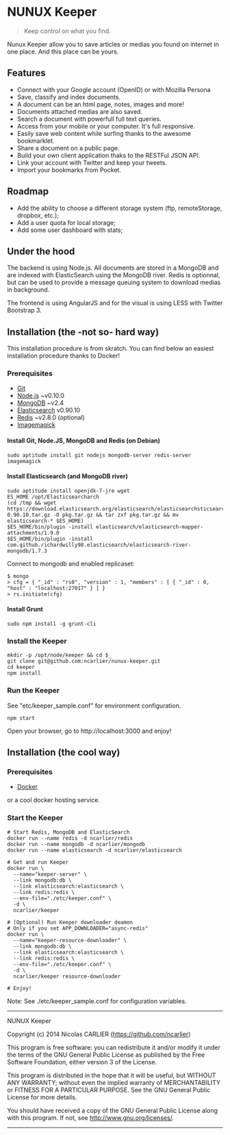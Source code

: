 # NUNUX Keeper

> Keep control on what you find.

Nunux Keeper allow you to save articles or medias you found on internet in one place. And this place can be yours.

## Features

* Connect with your Google account (OpenID) or with Mozilla Persona
* Save, classify and index documents.
* A document can be an html page, notes, images and more!
* Documents attached medias are also saved.
* Search a document with powerfull full text queries.
* Access from your mobile or your computer. It's full responsive.
* Easily save web content while surfing thanks to the awesome bookmarklet.
* Share a document on a public page.
* Build your own client application thaks to the RESTFul JSON API.
* Link your account with Twitter and keep your tweets.
* Import your bookmarks from Pocket.

## Roadmap

* Add the ability to choose a different storage system (ftp, remoteStorage, dropbox, etc.);
* Add a user quota for local storage;
* Add some user dashboard with stats;

## Under the hood

The backend is using Node.js. All documents are stored in a MongoDB and are indexed with ElasticSearch using the MongoDB river. Redis is optionnal, but can be used to provide a message queuing system to download medias in background.

The frontend is using AngularJS and for the visual is using LESS with Twitter Bootstrap 3.

## Installation (the -not so- hard way)

This installation procedure is from skratch. You can find below an easiest installation procedure thanks to Docker!

### Prerequisites

* [Git](http://git-scm.com/)
* [Node.js](http://nodejs.org/) ~v0.10.0
* [MongoDB](http://www.mongodb.org/) ~v2.4
* [Elasticsearch](http://www.elasticsearch.org/) v0.90.10
* [Redis](http://redis.io/) ~v2.8.0 (optional)
* [Imagemagick](http://www.imagemagick.org/)

#### Install Git, Node.JS, MongoDB and Redis (on Debian)

    sudo aptitude install git nodejs mongodb-server redis-server imagemagick

#### Install Elasticsearch (and MongoDB river)

    sudo aptitude install openjdk-7-jre wget
    ES_HOME /opt/Elasticsearcharch
    (cd /tmp && wget https://download.elasticsearch.org/elasticsearch/elasticsearchsticsearch/elasticsearch-0.90.10.tar.gz -O pkg.tar.gz && tar zxf pkg.tar.gz && mv elasticsearch-* $ES_HOME)
    $ES_HOME/bin/plugin -install elasticsearch/elasticsearch-mapper-attachments/1.9.0
    $ES_HOME/bin/plugin -install com.github.richardwilly98.elasticsearch/elasticsearch-river-mongodb/1.7.3

Connect to mongodb and enabled replicaset:

    $ mongo
    > cfg = { "_id" : "rs0", "version" : 1, "members" : [ { "_id" : 0, "host" : "localhost:27017" } ] }
    > rs.initiate(cfg)

#### Install Grunt

    sudo npm install -g grunt-cli

### Install the Keeper

    mkdir -p /opt/node/keeper && cd $_
    git clone git@github.com:ncarlier/nunux-keeper.git
    cd keeper
    npm install

### Run the Keeper

See "etc/keeper_sample.conf" for environment configuration.

    npm start

Open your browser, go to http://localhost:3000 and enjoy!

## Installation (the cool way)

### Prerequisites

* [Docker](http://www.docker.io/)

or a cool docker hosting service.

### Start the Keeper

    # Start Redis, MongoDB and ElasticSearch
    docker run --name redis -d ncarlier/redis
    docker run --name mongodb -d ncarlier/mongodb
    docker run --name elasticsearch -d ncarlier/elasticsearch

    # Get and run Keeper
    docker run \
      --name="keeper-server" \
      --link mongodb:db \
      --link elasticsearch:elasticsearch \
      --link redis:redis \
      --env-file="./etc/keeper.conf" \
      -d \
      ncarlier/keeper

    # (Optional) Run Keeper downloader deamon
    # Only if you set APP_DOWNLOADER="async-redis"
    docker run \
      --name="keeper-resource-downloader" \
      --link mongodb:db \
      --link elasticsearch:elasticsearch \
      --link redis:redis \
      --env-file="./etc/keeper.conf" \
      -d \
      ncarlier/keeper resource-downloader

    # Enjoy!

Note: See ./etc/keeper_sample.conf for configuration variables.

----------------------------------------------------------------------

NUNUX Keeper

Copyright (c) 2014 Nicolas CARLIER (https://github.com/ncarlier)

This program is free software: you can redistribute it and/or modify
it under the terms of the GNU General Public License as published by
the Free Software Foundation, either version 3 of the License.

This program is distributed in the hope that it will be useful,
but WITHOUT ANY WARRANTY; without even the implied warranty of
MERCHANTABILITY or FITNESS FOR A PARTICULAR PURPOSE.  See the
GNU General Public License for more details.

You should have received a copy of the GNU General Public License
along with this program.  If not, see <http://www.gnu.org/licenses/>.

----------------------------------------------------------------------
